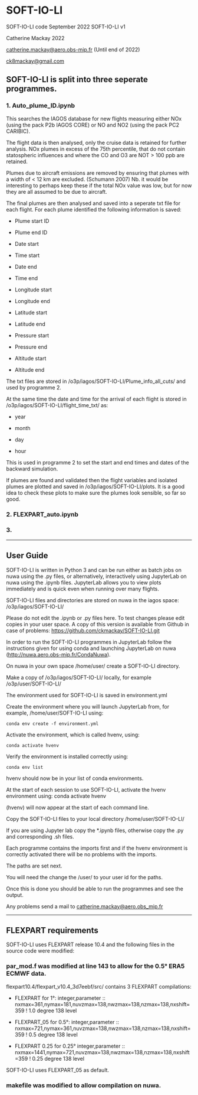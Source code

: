 # SOFT-IO-LI
SOFT-IO-LI code September 2022
SOFT-IO-LI v1

Catherine Mackay 2022

catherine.mackay@aero.obs-mip.fr (Until end of 2022)

ck8mackay@gmail.com

## SOFT-IO-LI is split into three seperate programmes.

### 1. Auto_plume_ID.ipynb

This searches the IAGOS database for new flights measuring either NOx
(using the pack P2b IAGOS CORE) or NO and NO2 (using the pack PC2 CARIBIC).

The flight data is then analysed, only the cruise data is retained for
further analysis. NOx plumes in excess of the 75th percentile, that do not
contain statospheric influences and where the CO and O3 are NOT > 100 ppb are retained.

Plumes due to aircraft emissions are removed by ensuring that plumes with a
width of < 12 km  are excluded. (Schumann 2007)
Nb. it would be interesting to perhaps keep these if the total NOx value was
low, but for now they are all assumed to be due to aircraft.

The final plumes are then analysed and saved into a seperate txt file for each
flight. For each plume identified the following information is saved:

- Plume start ID

- Plume end ID

- Date start

- Time start

- Date end

- Time end

- Longitude start

- Longitude end

- Latitude start

- Latitude end

- Pressure start

- Pressure end

- Altitude start

- Altitude end

The txt files are stored in /o3p/iagos/SOFT-IO-LI/Plume_info_all_cuts/ and used by
programme 2.

At the same time the date and time for the arrival of each flight is stored in
/o3p/iagos/SOFT-IO-LI/flight_time_txt/ as:

- year

- month

- day

- hour

This is used in programme 2 to set the start and end times and dates of the
backward simulation.

If plumes are found and validated then the flight variables and isolated
plumes are plotted and saved in /o3p/iagos/SOFT-IO-LI/plots. It is a good idea
to check these plots to make sure the plumes look sensible, so far so good.

### 2. FLEXPART_auto.ipynb

### 3. 

********************************************************************************
## User Guide

SOFT-IO-LI is written in Python 3 and can be run either as batch jobs on nuwa
using the .py files, or alternatively, interactively using JupyterLab on nuwa
using the .ipynb files. JupyterLab allows you to view plots immediately and is
quick even when running over many flights.

SOFT-IO-LI files and directories are stored on nuwa in the iagos space:
/o3p/iagos/SOFT-IO-LI/

Please do not edit the .ipynb or .py files here.
To test changes please edit copies in your user space.
A copy of this version is available from Github in case of problems:
https://github.com/ckmackay/SOFT-IO-LI.git

In order to run the SOFT-IO-LI programmes in JupyterLab follow the
instructions given for using conda and launching JupyterLab on nuwa
(http://nuwa.aero.obs-mip.fr/CondaNuwa).

On nuwa in your own space /home/user/ create a SOFT-IO-LI directory.

Make a copy of /o3p/iagos/SOFT-IO-LI/ locally, for example /o3p/user/SOFT-IO-LI/

The environment used for SOFT-IO-LI is saved in environment.yml

Create the environment where you will launch JupyterLab from, for example,
/home/user/SOFT-IO-LI using:

	conda env create -f environment.yml

Activate the environment, which is called hvenv, using:

	conda activate hvenv

Verify the environment is installed correctly using:

	conda env list

hvenv should now be in your list of conda environments.

At the start of each session to use SOFT-IO-LI, activate the hvenv environment
using:
	conda activate hvenv

(hvenv) will now appear at the start of each command line.

Copy the SOFT-IO-LI files to your local directory /home/user/SOFT-IO-LI/

If you are using Jupyter lab copy the *.ipynb files, otherwise copy the .py
and corresponding .sh files.

Each programme contains the imports first and if the hvenv environment is
correctly activated there will be no problems with the imports.

The paths are set next.

You will need the change the /user/ to your user id for the paths.

Once this is done you should be able to run the programmes and see the output.

Any problems send a mail to catherine.mackay@aero.obs_mip.fr

********************************************************************************
## FLEXPART requirements

SOFT-IO-LI uses FLEXPART release 10.4 and the following files in the source code
were modified:

### par_mod.f was modified at line 143 to allow for the 0.5° ERA5 ECMWF data.

flexpart10.4/flexpart_v10.4_3d7eebf/src/ contains 3 FLEXPART compilations:

- FLEXPART for 1°:
integer,parameter :: nxmax=361,nymax=181,nuvzmax=138,nwzmax=138,nzmax=138,nxshift=359 ! 1.0 degree 138 level

- FLEXPART_05 for 0.5°:
integer,parameter :: nxmax=721,nymax=361,nuvzmax=138,nwzmax=138,nzmax=138,nxshift=359  ! 0.5 degree 138 level

- FLEXPART 0.25 for 0.25°
integer,parameter :: nxmax=1441,nymax=721,nuvzmax=138,nwzmax=138,nzmax=138,nxshift=359  ! 0.25 degree 138 level

SOFT-IO-LI uses FLEXPART_05 as default.

### makefile was modified to allow compilation on nuwa.



